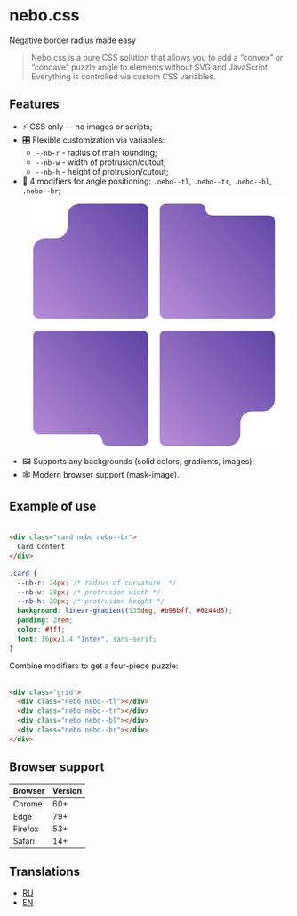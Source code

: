 # nebo.css

Negative border radius made easy

> Nebo.css is a pure CSS solution that allows you to add a “convex” or “concave” puzzle angle to elements without
> SVG and JavaScript. Everything is controlled via custom CSS variables.

## Features

- ⚡ CSS only — no images or scripts;
- 🎛 Flexible customization via variables:
  - `--nb-r` - radius of main rounding;
  - `--nb-w` - width of protrusion/cutout;
  - `--nb-h` - height of protrusion/cutout;
- 🧩 4 modifiers for angle positioning: `.nebo--tl`, `.nebo--tr`, `.nebo--bl`, `.nebo--br`;
  ![Example of using modifiers](assets/examples.jpg)
- 🖼 Supports any backgrounds (solid colors, gradients, images);
- 🕸 Modern browser support (mask-image).

## Example of use

```html

<div class="card nebo nebo--br">
  Card Content
</div>
```

```css
.card {
  --nb-r: 24px; /* radius of curvature  */
  --nb-w: 28px; /* protrusion width */
  --nb-h: 28px; /* protrusion height */
  background: linear-gradient(135deg, #b98bff, #6244d6);
  padding: 2rem;
  color: #fff;
  font: 16px/1.4 "Inter", sans-serif;
}
```

Combine modifiers to get a four-piece puzzle:

```html

<div class="grid">
  <div class="nebo nebo--tl"></div>
  <div class="nebo nebo--tr"></div>
  <div class="nebo nebo--bl"></div>
  <div class="nebo nebo--br"></div>
</div>
```

## Browser support

| Browser | Version | 
|---------|---------|
| Chrome  | 60+     |
| Edge    | 79+     |
| Firefox | 53+     |
| Safari  | 14+     |

## Translations

- [RU](./README_ru.md)
- [EN](./README.md)
